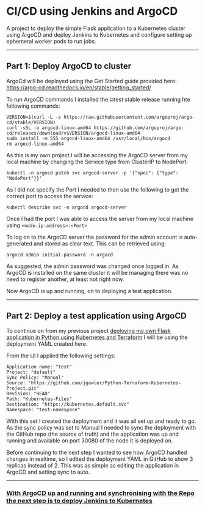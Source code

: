 # CI/CD using Jenkins and ArgoCD
A project to deploy the simple Flask application to a Kubernetes cluster using ArgoCD and deploy Jenkins to Kubernetes and configure setting up ephemeral worker pods to run jobs.

---

## Part 1: Deploy ArgoCD to cluster

ArgoCd will be deployed using the Get Started guide provided here: https://argo-cd.readthedocs.io/en/stable/getting_started/

To run ArgoCD commands I installed the latest stable release running hte following commands:

```
VERSION=$(curl -L -s https://raw.githubusercontent.com/argoproj/argo-cd/stable/VERSION)
curl -sSL -o argocd-linux-amd64 https://github.com/argoproj/argo-cd/releases/download/v$VERSION/argocd-linux-amd64
sudo install -m 555 argocd-linux-amd64 /usr/local/bin/argocd
rm argocd-linux-amd64
```

As this is my own project I will be accessing the ArgoCD server from my local machine by changing the Service type from ClusterIP to NodePort:

```
kubectl -n argocd patch svc argocd-server -p '{"spec": {"type": "NodePort"}}'
```

As I did not specify the Port I needed to then use the following to get the correct port to access the service:

```
kubectl describe svc -n argocd argocd-server
```

Once I had the port I was able to access the server from my local machine using `<node-ip-address>:<Port>`

To log on to the ArgoCD server the password for the admin account is auto-generated and stored as clear text. This can be retrieved using:

```
argocd admin initial-password -n argocd
```

As suggested, the admin password was changed once logged in. As ArgoCD is installed on the same cluster it will be managing there was no need to register another, at least not right now.

Now ArgoCD is up and running, on to deploying a test application.

---

## Part 2: Deploy a test application using ArgoCD

To continue on from my previous project [deploying my own Flask application in Python using Kubernetes and Terraform](https://github.com/jgowler/Python-Terraform-Kubernetes-Project) I will be using the deployment YAML created here.

From the UI I applied the following settings:

```
Application name: "test"
Project: "default"
Sync Policy: "Manual"
Source: "https://github.com/jgowler/Python-Terraform-Kubernetes-Project.git"
Revision: "HEAD"
Path: "Kubernetes-Files"
Destination: "https://kubernetes.default.svc"
Namespace: "test-namespace"
```

With this set I created the deployment and it was all set up and ready to go. As the sync policy was set to Manual I needed to sync the deployment with the GitHub repo (the source of truth) and the application was up and running and available on port 30080 of the node it is deployed on.

Before continuing to the next step I wanted to see how ArgoCD handled changes in realtime, so I edited the deployment YAML in GitHub to show 3 replicas instead of 2. This was as simple as editing the application in ArgoCD and setting sync to auto.

---

### [With ArgoCD up and running and synchronising with the Repo the next step is to deploy Jenkins to Kubernetes](https://github.com/jgowler/CI-CD-using-Jenkins-and-ArgoCD/tree/main/Jenkins-files)